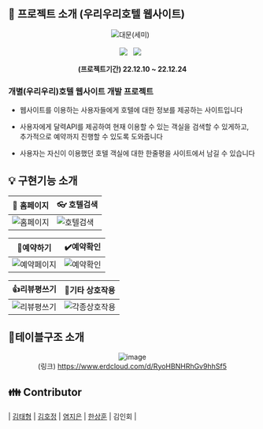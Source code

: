## :door: 프로젝트 소개 (우리우리호텔 웹사이트)

<div align=center>

![대문(세미)](https://user-images.githubusercontent.com/90288195/156496837-6c13996b-9e65-42df-a993-5f43c82645da.png) &nbsp; <br><br>
<img src="https://img.shields.io/badge/Java-v11-007396?&logo=java&logoColor=white&style=flat/"> &nbsp;
<img src="https://img.shields.io/badge/Oracle-v11g-F80000?&logo=ORACLE&logoColor=red&style=flat"> &nbsp;<br>
  
  <b>(프로젝트기간) 22.12.10 ~ 22.12.24</b>
  
</div>

<h3>개별(우리우리)호텔 웹사이트 개발 프로젝트</h3>

- 웹사이트를 이용하는 사용자들에게 호텔에 대한 정보를 제공하는 사이트입니다

- 사용자에게 달력API를 제공하여 현재 이용할 수 있는 객실을 검색할 수 있게하고, 추가적으로 예약까지 진행할 수 있도록 도와줍니다

- 사용자는 자신이 이용했던 호텔 객실에 대한 한줄평을 사이트에서 남길 수 있습니다

## :bulb: 구현기능 소개

|:open_file_folder: 홈페이지|:eyeglasses: 호텔검색|
|--------------------------|---------------------|
|![홈페이지](https://user-images.githubusercontent.com/90288195/156504600-756d0e0f-9dc2-4dea-9c02-de7bf9df28a6.gif)|![호텔검색](https://user-images.githubusercontent.com/90288195/156504535-d83d392a-3ccb-455d-a9d7-90600cd7b845.gif)|

|:bookmark_tabs:예약하기|:heavy_check_mark:예약확인|
|----------------------|--------------------------|
|![예약페이지](https://user-images.githubusercontent.com/90288195/156504756-4e1adb86-e73f-4727-bd88-ac840a270106.gif)|![예약확인](https://user-images.githubusercontent.com/90288195/156504765-b12af90d-f98a-462b-a8ac-4b03e5f4ea1d.gif)|

|:+1:리뷰평쓰기|:two_men_holding_hands:기타 상호작용|
|-------------|-----------------------------------|
|![리뷰평쓰기](https://user-images.githubusercontent.com/90288195/156504867-d02ea5cb-bfdd-493a-9b58-5272c95d000d.gif)|![각종상호작용](https://user-images.githubusercontent.com/90288195/156505416-ca414cc8-1c2a-4f81-adac-bfc3e288f230.gif)|

## :book:테이블구조 소개

<div align=center>

![image](https://user-images.githubusercontent.com/90288195/156506079-2f36df02-79d8-4fea-ad2a-0b19ff673761.png) <br>
  (링크) https://www.erdcloud.com/d/RyoHBNHRhGv9hhSf5
  
</div>  

## :family: Contributor
| [김태형](https://github.com/kth01) | [김호정](https://github.com/hoj93) | [염지은](https://github.com/duawldms) | [한상훈](https://github.com/gkstkdgns123) | 김인회 |
